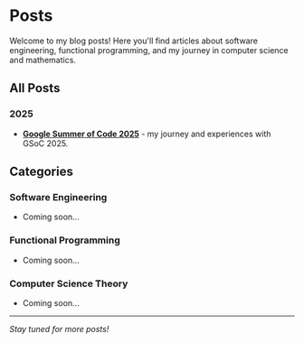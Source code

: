 # Posts

Welcome to my blog posts! Here you'll find articles about software engineering, functional programming, and my journey in computer science and mathematics.

## All Posts

### 2025

- **[Google Summer of Code 2025](/posts/gsoc25)** - my journey and experiences with GSoC 2025.

## Categories

### Software Engineering
- Coming soon...

### Functional Programming
- Coming soon...

### Computer Science Theory
- Coming soon...

---

*Stay tuned for more posts!*
